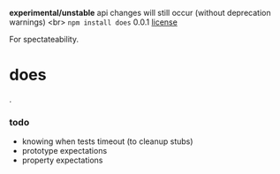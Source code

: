 **experimental/unstable** api changes will still occur (without deprecation warnings) <br\>
`npm install does` 0.0.1 [license](./license)



For spectateability.


does
====


.


### todo

* knowing when tests timeout (to cleanup stubs)
* prototype expectations
* property expectations
